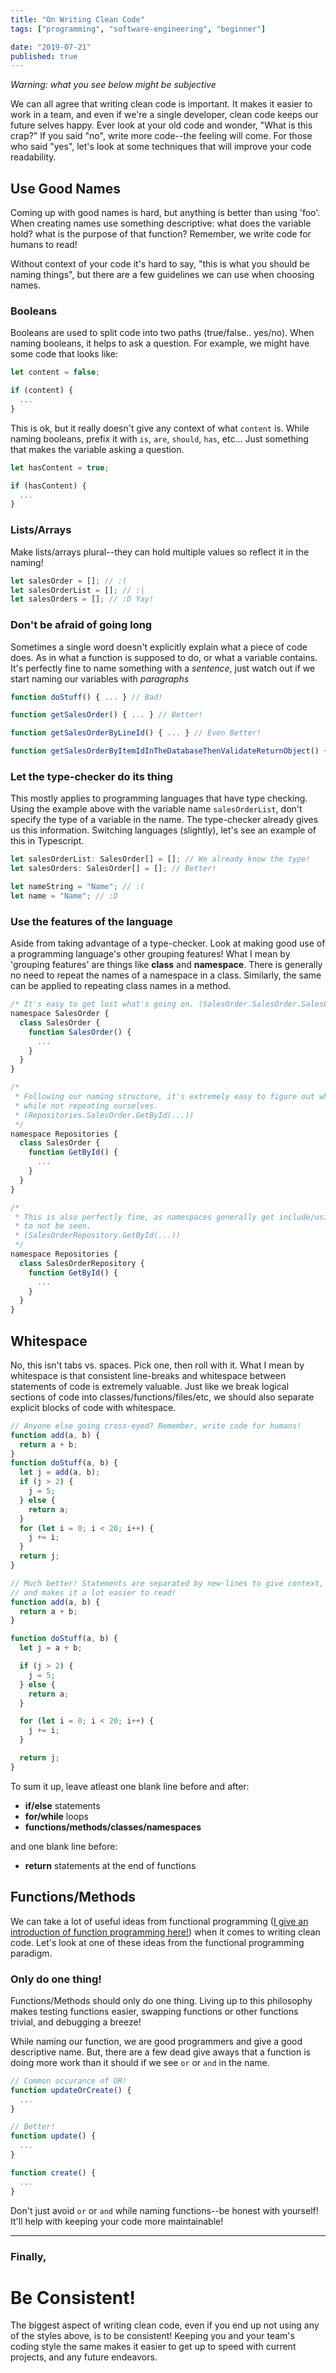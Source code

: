 ```yaml
---
title: "On Writing Clean Code"
tags: ["programming", "software-engineering", "beginner"]

date: "2019-07-21"
published: true
---
```


_Warning: what you see below might be subjective_

We can all agree that writing clean code is important. It makes it easier to work in a team, and even if we're a single developer, clean code keeps our future selves happy. Ever look at your old code and wonder, "What is this crap?" If you said "no", write more code--the feeling will come. For those who said "yes", let's look at some techniques that will improve your code readability.

## Use Good Names

Coming up with good names is hard, but anything is better than using 'foo'. When creating names use something descriptive: what does the variable hold? what is the purpose of that function? Remember, we write code for humans to read!

Without context of your code it's hard to say, "this is what you should be naming things", but there are a few guidelines we can use when choosing names.

### Booleans

Booleans are used to split code into two paths (true/false.. yes/no). When naming booleans, it helps to ask a question. For example, we might have some code that looks like:

```js
let content = false;

if (content) {
  ...
}
```

This is ok, but it really doesn't give any context of what `content` is. While naming booleans, prefix it with `is`, `are`, `should`, `has`, etc... Just something that makes the variable asking a question.

```js
let hasContent = true;

if (hasContent) {
  ...
}
```

### Lists/Arrays

Make lists/arrays plural--they can hold multiple values so reflect it in the naming!

```js
let salesOrder = []; // :(
let salesOrderList = []; // :|
let salesOrders = []; // :D Yay!
```

### Don't be afraid of going long

Sometimes a single word doesn't explicitly explain what a piece of code does. As in what a function is supposed to do, or what a variable contains. It's perfectly fine to name something with a _sentence_, just watch out if we start naming our variables with _paragraphs_

```js
function doStuff() { ... } // Bad!

function getSalesOrder() { ... } // Better!

function getSalesOrderByLineId() { ... } // Even Better!

function getSalesOrderByItemIdInTheDatabaseThenValidateReturnObject() { ... } // What? Bad!
```

### Let the type-checker do its thing

This mostly applies to programming languages that have type checking. Using the example above with the variable name `salesOrderList`, don't specify the type of a variable in the name. The type-checker already gives us this information. Switching languages (slightly), let's see an example of this in Typescript.

```js
let salesOrderList: SalesOrder[] = []; // We already know the type!
let salesOrders: SalesOrder[] = []; // Better!

let nameString = "Name"; // :(
let name = "Name"; // :D
```

### Use the features of the language

Aside from taking advantage of a type-checker. Look at making good use of a programming language's other grouping features! What I mean by 'grouping features' are things like **class** and **namespace**. There is generally no need to repeat the names of a namespace in a class. Similarly, the same can be applied to repeating class names in a method.

```js
/* It's easy to get lost what's going on. (SalesOrder.SalesOrder.SalesOrder(...)) */
namespace SalesOrder {
  class SalesOrder {
    function SalesOrder() {
      ...
    }
  }
}

/*
 * Following our naming structure, it's extremely easy to figure out what's going on
 * while not repeating ourselves.
 * (Repositories.SalesOrder.GetById(...))
 */
namespace Repositories {
  class SalesOrder {
    function GetById() {
      ...
    }
  }
}

/*
 * This is also perfectly fine, as namespaces generally get include/using/import 'd away
 * to not be seen.
 * (SalesOrderRepository.GetById(...))
 */
namespace Repositories {
  class SalesOrderRepository {
    function GetById() {
      ...
    }
  }
}
```

## Whitespace

No, this isn't tabs vs. spaces. Pick one, then roll with it. What I mean by whitespace is that consistent line-breaks and whitespace between statements of code is extremely valuable. Just like we break logical sections of code into classes/functions/files/etc, we should also separate explicit blocks of code with whitespace.

```js
// Anyone else going cross-eyed? Remember, write code for humans!
function add(a, b) {
  return a + b;
}
function doStuff(a, b) {
  let j = add(a, b);
  if (j > 2) {
    j = 5;
  } else {
    return a;
  }
  for (let i = 0; i < 20; i++) {
    j += i;
  }
  return j;
}
```

```js
// Much better! Statements are separated by new-lines to give context,
// and makes it a lot easier to read!
function add(a, b) {
  return a + b;
}

function doStuff(a, b) {
  let j = a + b;

  if (j > 2) {
    j = 5;
  } else {
    return a;
  }

  for (let i = 0; i < 20; i++) {
    j += i;
  }

  return j;
}
```

To sum it up, leave atleast one blank line before and after:

- **if/else** statements
- **for/while** loops
- **functions/methods/classes/namespaces**

and one blank line before:

- **return** statements at the end of functions

## Functions/Methods

We can take a lot of useful ideas from functional programming ([I give an introduction of function programming here!](https://www.dylanpaulus.com/2019-03-31-functional-programming/)) when it comes to writing clean code. Let's look at one of these ideas from the functional programming paradigm.

### Only do one thing!

Functions/Methods should only do one thing. Living up to this philosophy makes testing functions easier, swapping functions or other functions trivial, and debugging a breeze!

While naming our function, we are good programmers and give a good descriptive name. But, there are a few dead give aways that a function is doing more work than it should if we see `or` or `and` in the name.

```js
// Common occurance of OR!
function updateOrCreate() {
  ...
}

// Better!
function update() {
  ...
}

function create() {
  ...
}
```

Don't just avoid `or` or `and` while naming functions--be honest with yourself! It'll help with keeping your code more maintainable!

---

### Finally,

# Be Consistent!

The biggest aspect of writing clean code, even if you end up not using any of the styles above, is to be consistent! Keeping you and your team's coding style the same makes it easier to get up to speed with current projects, and any future endeavors.

